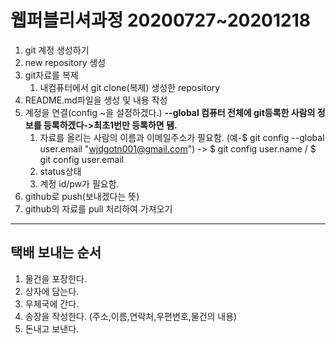 # 웹퍼블리셔과정 20200727~20201218

1. git 계정 생성하기
2. new repository 생성
3. git자료를 복제 
   1. 내컴퓨터에서 git clone(복제) 생성한 repository
4. README.md파일을 생성 및 내용 작성
5. 계정을 연결(config ~을 설정하겠다.) **--global 컴퓨터 전체에 git등록한 사람의 정보를 등록하겠다->최초1번만 등록하면 됌.**
   1. 자료를 올리는 사람의 이름과 이메일주소가 필요함.  (예-$ git config --global user.email "wjdgotn001@gmail.com") -> $ git config user.name / $ git config user.email
   2. status상태
   3. 계정 id/pw가 필요함.
6. github로 push(보내겠다는 뜻)
7. github의 자료를 pull 처리하여 가져오기

---

## 택배 보내는 순서

1. 물건을 포장한다.
2. 상자에 담는다.
3. 우체국에 간다.
4. 송장을 작성한다. (주소,이름,연락처,우편번호,물건의 내용)
5. 돈내고 보낸다.